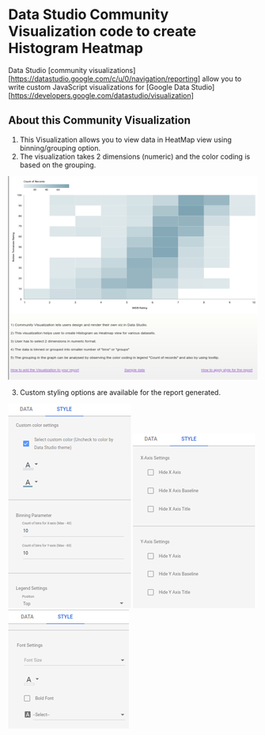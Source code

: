 # Data Studio Community Visualization code to create Histogram Heatmap

Data Studio [community visualizations][https://datastudio.google.com/c/u/0/navigation/reporting] allow you to write custom JavaScript visualizations for [Google Data Studio][https://developers.google.com/datastudio/visualization]

## About this Community Visualization

1) This Visualization allows you to view data in HeatMap view using binning/grouping option. 
2) The visualization takes 2 dimensions (numeric) and the color coding is based on the grouping.

![](https://github.com/googledatastudio/experimental-visualizations/blob/master/viz/histogram_heatmap/histogram_heatmap.png)

3) Custom styling options are available for the report generated. 

![](https://github.com/googledatastudio/experimental-visualizations/blob/master/viz/histogram_heatmap/histogram_heatmap_style1.png)
![](https://github.com/googledatastudio/experimental-visualizations/blob/master/viz/histogram_heatmap/histogram_heatmap_style2.png)
![](https://github.com/googledatastudio/experimental-visualizations/blob/master/viz/histogram_heatmap/histogram_heatmap_style3.png)

